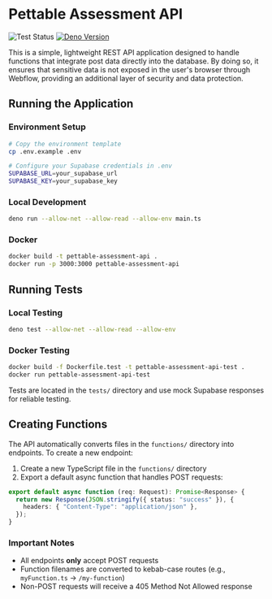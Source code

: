 # Pettable Assessment API

![Test Status](https://img.shields.io/github/actions/workflow/status/pettable/assessment-api/test.yml?branch=main)
[![Deno Version](https://img.shields.io/badge/deno-v2.0.4-green.svg)](https://deno.land)

This is a simple, lightweight REST API application designed to handle functions that integrate post data directly into the database. By doing so, it ensures that sensitive data is not exposed in the user's browser through Webflow, providing an additional layer of security and data protection.

## Running the Application

### Environment Setup

```bash
# Copy the environment template
cp .env.example .env

# Configure your Supabase credentials in .env
SUPABASE_URL=your_supabase_url
SUPABASE_KEY=your_supabase_key
```

### Local Development

```bash
deno run --allow-net --allow-read --allow-env main.ts
```

### Docker

```bash
docker build -t pettable-assessment-api .
docker run -p 3000:3000 pettable-assessment-api
```

## Running Tests

### Local Testing

```bash
deno test --allow-net --allow-read --allow-env
```

### Docker Testing

```bash
docker build -f Dockerfile.test -t pettable-assessment-api-test .
docker run pettable-assessment-api-test
```

Tests are located in the `tests/` directory and use mock Supabase responses for reliable testing.

## Creating Functions

The API automatically converts files in the `functions/` directory into endpoints. To create a new endpoint:

1. Create a new TypeScript file in the `functions/` directory
2. Export a default async function that handles POST requests:

```typescript
export default async function (req: Request): Promise<Response> {
  return new Response(JSON.stringify({ status: "success" }), {
    headers: { "Content-Type": "application/json" },
  });
}
```

### Important Notes

- All endpoints **only** accept POST requests
- Function filenames are converted to kebab-case routes (e.g., `myFunction.ts` → `/my-function`)
- Non-POST requests will receive a 405 Method Not Allowed response

